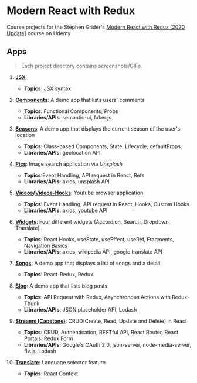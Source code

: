 # Modern React with Redux
Course projects for the Stephen Grider's [Modern React with Redux [2020 Update]](https://www.udemy.com/course/react-redux/) course on Udemy

## Apps
> Each project directory contains screenshots/GIFs.

1. **[JSX](/01-jsx)** 
    - **Topics**: JSX syntax
    
2. **[Components](/02-components)**: A demo app that lists users' comments
    - **Topics**: Functional Components, Props
    - **Libraries/APIs**: semantic-ui, faker.js
    
3. **[Seasons](/03-seasons)**: A demo app that displays the current season of the user's location
    - **Topics**: Class-based Components, State, Lifecycle, defaultProps
    - **Libraries/APIs**: geolocation API
    
4. **[Pics](/04-pics)**: Image search application via *Unsplash*
    - **Topics**:Event Handling, API request in React, Refs
    - **Libraries/APIs**: axios, unsplash API
    
5. **[Videos](/05-videos)/[Videos-Hooks](/05-videos-hooks)**: Youtube browser application
    - **Topics**: Event Handling, API request in React, Hooks, Custom Hooks
    - **Libraries/APIs**: axios, youtube API
    
6. **[Widgets](/06-widgets)**: Four different widgets (Accordion, Search, Dropdown, Translate)
    - **Topics**: React Hooks, useState, useEffect, useRef, Fragments, Navigation Basics
    - **Libraries/APIs**: axios, wikipedia API, google translate API
    
7. **[Songs](/07-songs)**: A demo app that displays a list of songs and a detail 
    - **Topics**: React-Redux, Redux
    
8. **[Blog](/08-blog)**: A demo app that lists blog posts 
    - **Topics**: API Request with Redux, Asynchronous Actions with Redux-Thunk 
    - **Libraries/APIs**: JSON placeholder API, Lodash
    
9. **[Streams (Capstone)](/09-streams)**: CRUD(Create, Read, Update and Delete) in React
    - **Topics**: CRUD, Authentication, RESTful API, React Router, React Portals, Redux Form
    - **Libraries/APIs**: Google's OAuth 2.0, json-server, node-media-server, flv.js, Lodash
    
10. **[Translate](/10-translate)**: Language selector feature
    - **Topics**: React Context

